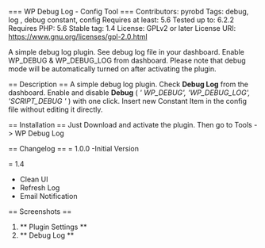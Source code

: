 === WP Debug Log - Config Tool ===
Contributors: pyrobd
Tags: debug, log , debug constant, config
Requires at least: 5.6
Tested up to: 6.2.2
Requires PHP: 5.6
Stable tag: 1.4
License: GPLv2 or later
License URI: https://www.gnu.org/licenses/gpl-2.0.html

A simple debug log plugin. See debug log file in your dashboard. Enable WP_DEBUG & WP_DEBUG_LOG from dashboard. Please note that debug mode will be automatically turned on after activating the plugin.

== Description ==
A simple debug log plugin. Check **Debug Log** from the dashboard. Enable and disable **Debug** ( *' WP_DEBUG', 'WP_DEBUG_LOG', 'SCRIPT_DEBUG '* ) with one click. Insert new Constant Item in the config file without editing it directly.

== Installation ==
Just Download and activate the plugin. Then go to Tools  -> WP Debug Log

== Changelog ==
= 1.0.0
 -Initial Version

= 1.4
 - Clean UI
 - Refresh Log
 - Email Notification


== Screenshots ==
1. ** Plugin Settings **
1. ** Debug Log **

